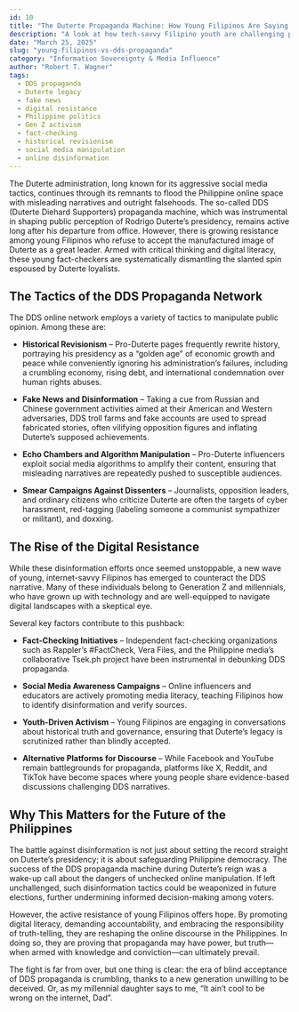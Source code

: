 ```yaml
---
id: 10
title: "The Duterte Propaganda Machine: How Young Filipinos Are Saying, “Hey, Wait Just a Darned Minute - That Can’t Be Right!”"
description: "A look at how tech-savvy Filipino youth are challenging pro-Duterte disinformation and reshaping the fight for truth online."
date: "March 25, 2025"
slug: "young-filipinos-vs-dds-propaganda"
category: "Information Sovereignty & Media Influence"
author: "Robert T. Wagner"
tags:
  - DDS propaganda
  - Duterte legacy
  - fake news
  - digital resistance
  - Philippine politics
  - Gen Z activism
  - fact-checking
  - historical revisionism
  - social media manipulation
  - online disinformation
---
```


The Duterte administration, long known for its aggressive social media tactics, continues through its remnants to flood the Philippine online space with misleading narratives and outright falsehoods. The so-called DDS (Duterte Diehard Supporters) propaganda machine, which was instrumental in shaping public perception of Rodrigo Duterte’s presidency, remains active long after his departure from office. However, there is growing resistance among young Filipinos who refuse to accept the manufactured image of Duterte as a great leader. Armed with critical thinking and digital literacy, these young fact-checkers are systematically dismantling the slanted spin espoused by Duterte loyalists.

## The Tactics of the DDS Propaganda Network

The DDS online network employs a variety of tactics to manipulate public opinion. Among these are:

- **Historical Revisionism** – Pro-Duterte pages frequently rewrite history, portraying his presidency as a “golden age” of economic growth and peace while conveniently ignoring his administration’s failures, including a crumbling economy, rising debt, and international condemnation over human rights abuses.

- **Fake News and Disinformation** – Taking a cue from Russian and Chinese government activities aimed at their American and Western adversaries, DDS troll farms and fake accounts are used to spread fabricated stories, often vilifying opposition figures and inflating Duterte’s supposed achievements.

- **Echo Chambers and Algorithm Manipulation** – Pro-Duterte influencers exploit social media algorithms to amplify their content, ensuring that misleading narratives are repeatedly pushed to susceptible audiences.

- **Smear Campaigns Against Dissenters** – Journalists, opposition leaders, and ordinary citizens who criticize Duterte are often the targets of cyber harassment, red-tagging (labeling someone a communist sympathizer or militant), and doxxing.

## The Rise of the Digital Resistance

While these disinformation efforts once seemed unstoppable, a new wave of young, internet-savvy Filipinos has emerged to counteract the DDS narrative. Many of these individuals belong to Generation Z and millennials, who have grown up with technology and are well-equipped to navigate digital landscapes with a skeptical eye.

Several key factors contribute to this pushback:

- **Fact-Checking Initiatives** – Independent fact-checking organizations such as Rappler’s #FactCheck, Vera Files, and the Philippine media’s collaborative Tsek.ph project have been instrumental in debunking DDS propaganda.

- **Social Media Awareness Campaigns** – Online influencers and educators are actively promoting media literacy, teaching Filipinos how to identify disinformation and verify sources.

- **Youth-Driven Activism** – Young Filipinos are engaging in conversations about historical truth and governance, ensuring that Duterte’s legacy is scrutinized rather than blindly accepted.

- **Alternative Platforms for Discourse** – While Facebook and YouTube remain battlegrounds for propaganda, platforms like X, Reddit, and TikTok have become spaces where young people share evidence-based discussions challenging DDS narratives.

## Why This Matters for the Future of the Philippines

The battle against disinformation is not just about setting the record straight on Duterte’s presidency; it is about safeguarding Philippine democracy. The success of the DDS propaganda machine during Duterte’s reign was a wake-up call about the dangers of unchecked online manipulation. If left unchallenged, such disinformation tactics could be weaponized in future elections, further undermining informed decision-making among voters.

However, the active resistance of young Filipinos offers hope. By promoting digital literacy, demanding accountability, and embracing the responsibility of truth-telling, they are reshaping the online discourse in the Philippines. In doing so, they are proving that propaganda may have power, but truth—when armed with knowledge and conviction—can ultimately prevail.

The fight is far from over, but one thing is clear: the era of blind acceptance of DDS propaganda is crumbling, thanks to a new generation unwilling to be deceived. Or, as my millennial daughter says to me, “It ain’t cool to be wrong on the internet, Dad”.
